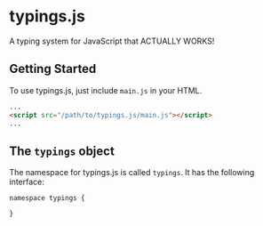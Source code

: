 # typings.js
A typing system for JavaScript that ACTUALLY WORKS!

## Getting Started
To use typings.js, just include `main.js` in your HTML.
```html
...
<script src="/path/to/typings.js/main.js"></script>
...
```
## The `typings` object
The namespace for typings.js is called `typings`. It has the following interface:
```WebIDL
namespace typings {
  
}
```
